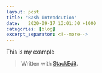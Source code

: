 ```yaml
---
layout: post
title: "Bash Introdcution"
date:   2020-09-17 13:01:30 +1000
categories: [blog]
excerpt_separator: <!--more-->
---
```

This is my example


> Written with [StackEdit](https://stackedit.io/).
<!--stackedit_data:
eyJoaXN0b3J5IjpbMTI3NDY1MjUwXX0=
-->